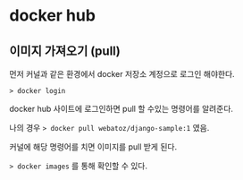 # docker hub

## 이미지 가져오기 (pull)

먼저 커널과 같은 환경에서 docker 저장소 계정으로 로그인 해야한다.

`> docker login `

 docker hub 사이트에 로그인하면 pull 할 수있는 명령어를 알려준다.

나의 경우 `> docker pull webatoz/django-sample:1` 였음.

커널에 해당 명령어를 치면 이미지를 pull 받게 된다.

`> docker images` 를 통해 확인할 수 있다.

